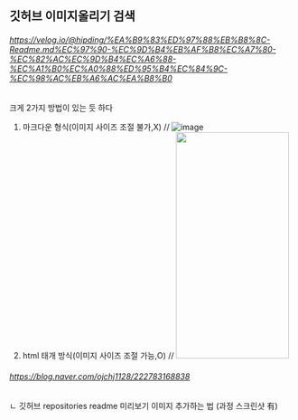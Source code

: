 ## 깃허브 이미지올리기 검색
###### https://velog.io/@hipding/%EA%B9%83%ED%97%88%EB%B8%8C-Readme.md%EC%97%90-%EC%9D%B4%EB%AF%B8%EC%A7%80-%EC%82%AC%EC%9D%B4%EC%A6%88-%EC%A1%B0%EC%A0%88%ED%95%B4%EC%84%9C-%EC%98%AC%EB%A6%AC%EA%B8%B0
크게 2가지 방법이 있는 듯 하다
1. 마크다운 형식(이미지 사이즈 조절 불가,X)
 // ![image](이미지주소.png)
2. html 태개 방식(이미지 사이즈 조절 가능,O) 
 // <img src="이미지주소.png" width="200" height="400"/>
 
###### https://blog.naver.com/ojchj1128/222783168838
 ㄴ 깃허브 repositories readme 미리보기 이미지 추가하는 법 (과정 스크린샷 有)
 
